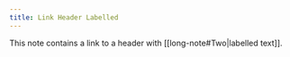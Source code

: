 ```yaml
---
title: Link Header Labelled
---
```

This note contains a link to a header with [[long-note#Two|labelled text]].
